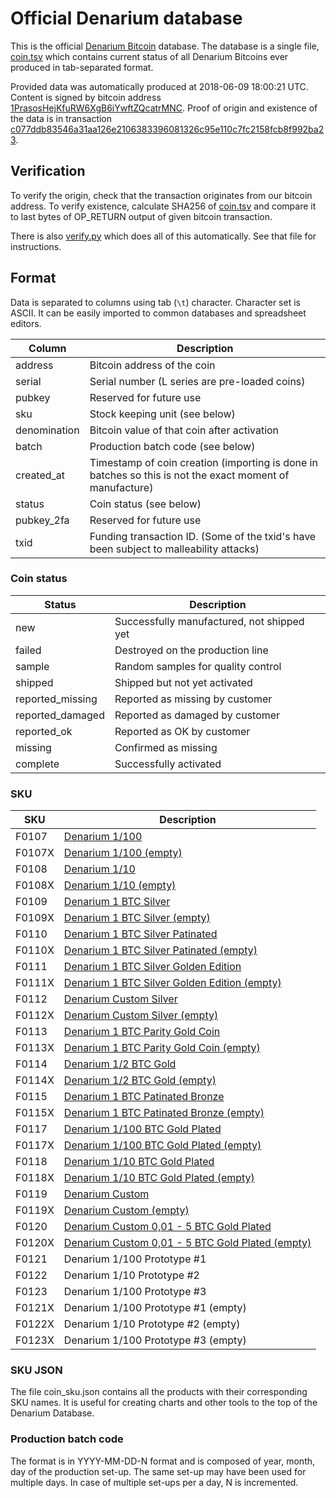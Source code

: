 <!-- -*- mode: markdown; coding: utf-8 -*- -->
# Official Denarium database

This is the official [Denarium Bitcoin](https://denarium.com)
database. The database is a single file, [coin.tsv](coin.tsv) which
contains current status of all Denarium Bitcoins ever produced in
tab-separated format.

Provided data was automatically produced at 2018-06-09 18:00:21 UTC.
Content is signed by bitcoin address
[1PrasosHejKfuRW6XgB6iYwftZQcatrMNC](https://www.blocktrail.com/BTC/address/1PrasosHejKfuRW6XgB6iYwftZQcatrMNC).
Proof of origin and existence of the data is in transaction
[c077ddb83546a31aa126e2106383396081326c95e110c7fc2158fcb8f992ba23](https://www.blocktrail.com/BTC/tx/c077ddb83546a31aa126e2106383396081326c95e110c7fc2158fcb8f992ba23).

## Verification

To verify the origin, check that the transaction originates from our bitcoin
address. To verify existence, calculate SHA256 of [coin.tsv](coin.tsv) and
compare it to last bytes of OP_RETURN output of given bitcoin transaction.

There is also [verify.py](verify.py) which does all of this
automatically. See that file for instructions.

## Format

Data is separated to columns using tab (`\t`) character. Character set
is ASCII. It can be easily imported to common databases and
spreadsheet editors.

Column       | Description
------------ | -----------
address      | Bitcoin address of the coin
serial       | Serial number (L series are pre-loaded coins)
pubkey       | Reserved for future use
sku          | Stock keeping unit (see below)
denomination | Bitcoin value of that coin after activation
batch        | Production batch code (see below)
created\_at  | Timestamp of coin creation (importing is done in batches so this is not the exact moment of manufacture)
status       | Coin status (see below)
pubkey\_2fa  | Reserved for future use
txid         | Funding transaction ID. (Some of the txid's have been subject to malleability attacks)

### Coin status

Status            | Description
----------------- | -----------
new               | Successfully manufactured, not shipped yet
failed            | Destroyed on the production line
sample            | Random samples for quality control
shipped           | Shipped but not yet activated
reported\_missing | Reported as missing by customer
reported\_damaged | Reported as damaged by customer
reported\_ok      | Reported as OK by customer
missing           | Confirmed as missing
complete          | Successfully activated

### SKU

SKU    | Description
------ | -----------
F0107  | [Denarium 1/100](https://denarium.com/product/denarium-10-000-bits)
F0107X | [Denarium 1/100 (empty)](https://denarium.com/product/denarium-10-000-bits-empty)
F0108  | [Denarium 1/10](https://denarium.com/product/denarium-100-000-bits)
F0108X | [Denarium 1/10 (empty)](https://denarium.com/product/denarium-100-000-bits-empty)
F0109  | [Denarium 1 BTC Silver](https://denarium.com/product/denarium-1-btc)
F0109X | [Denarium 1 BTC Silver (empty)](https://denarium.com/product/denarium-1-btc-empty)
F0110  | [Denarium 1 BTC Silver Patinated](https://denarium.com/product/denarium-1-btc-patinated)
F0110X | [Denarium 1 BTC Silver Patinated (empty)](https://denarium.com/product/denarium-1-btc-patinated)
F0111  | [Denarium 1 BTC Silver Golden Edition](https://denarium.com/product/denarium-1-btc-golden-edition)
F0111X | [Denarium 1 BTC Silver Golden Edition (empty)](https://denarium.com/product/denarium-1-btc-golden-edition)
F0112  | [Denarium Custom Silver](https://denarium.com/product/denarium-custom-silver)
F0112X | [Denarium Custom Silver (empty)](https://denarium.com/product/denarium-custom-silver)
F0113  | [Denarium 1 BTC Parity Gold Coin](https://denarium.com/product/denarium-1-btc-parity-gold-coin)
F0113X | [Denarium 1 BTC Parity Gold Coin (empty)](https://denarium.com/product/denarium-1-btc-parity-gold-coin)
F0114  | [Denarium 1/2 BTC Gold](https://denarium.com/product/denarium-1-2-btc-gold)
F0114X | [Denarium 1/2 BTC Gold (empty)](https://denarium.com/product/denarium-1-2-btc-gold)
F0115  | [Denarium 1 BTC Patinated Bronze](https://denarium.com/product/denarium-1-btc-bronze-patinated)
F0115X | [Denarium 1 BTC Patinated Bronze (empty)](https://denarium.com/product/denarium-1-btc-bronze-patinated)
F0117  | [Denarium 1/100 BTC Gold Plated](https://denarium.com/product/denarium-1100-btc-gold-plated)
F0117X | [Denarium 1/100 BTC Gold Plated (empty)](https://denarium.com/product/denarium-1100-btc-gold-plated)
F0118  | [Denarium 1/10 BTC Gold Plated](https://denarium.com/product/denarium-110-btc-gold-plated)
F0118X | [Denarium 1/10 BTC Gold Plated (empty)](https://denarium.com/product/denarium-110-btc-gold-plated)
F0119  | [Denarium Custom](https://denarium.com/product/denarium-with-custom-amount)
F0119X | [Denarium Custom (empty)](https://denarium.com/product/denarium-coin-empty)
F0120  | [Denarium Custom 0,01 - 5 BTC Gold Plated](https://denarium.com/product/denarium-custom-001-5-btc-gold-plated)
F0120X | [Denarium Custom 0,01 - 5 BTC Gold Plated (empty)](https://denarium.com/product/denarium-custom-001-5-btc-gold-plated)
F0121  | Denarium 1/100 Prototype #1
F0122  | Denarium 1/10 Prototype #2
F0123  | Denarium 1/100 Prototype #3
F0121X | Denarium 1/100 Prototype #1 (empty)
F0122X | Denarium 1/10 Prototype #2 (empty)
F0123X | Denarium 1/100 Prototype #3 (empty)

### SKU JSON

The file coin_sku.json contains all the products with their corresponding SKU names. It is useful for creating charts and other tools to the top of the Denarium Database.

### Production batch code

The format is in YYYY-MM-DD-N format and is composed of year, month,
day of the production set-up. The same set-up may have been used for
multiple days. In case of multiple set-ups per a day, N is
incremented.
